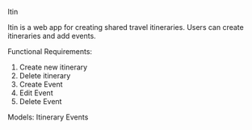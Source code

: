 Itin

Itin is a web app for creating shared travel itineraries.
Users can create itineraries and add events.


Functional Requirements:
1. Create new itinerary
2. Delete itinerary
3. Create Event
4. Edit Event
5. Delete Event

Models:
Itinerary
Events

